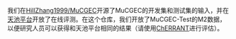 我们在[HillZhang1999/MuCGEC](https://github.com/HillZhang1999/MuCGEC/tree/main/data/MuCGEC)开源了MuCGEC的开发集和测试集的输入，并在[天池平台](https://tianchi.aliyun.com/dataset/131328/submission)开放了在线评测。在这个仓库，我们开放了MuCGEC-Test的M2数据，以便研究人员可以获得和天池平台相同的结果（请使用[ChERRANT](https://github.com/HillZhang1999/MuCGEC/tree/main/scorers/ChERRANT)进行评估）。